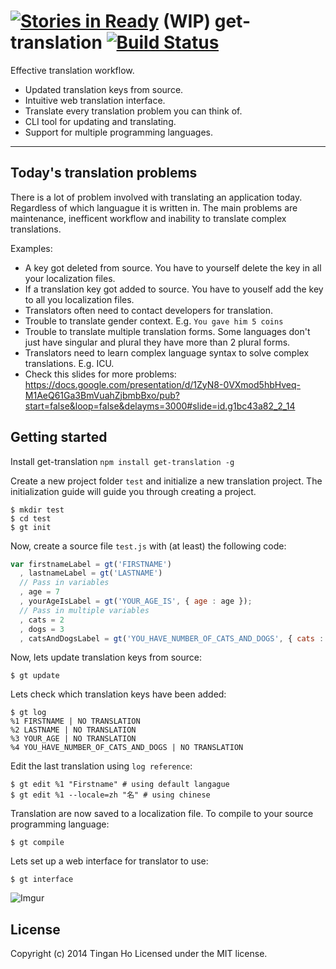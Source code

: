 [![Stories in Ready](https://badge.waffle.io/tinganho/get-translation.png?label=ready&title=Ready)](https://waffle.io/tinganho/get-translation)
(WIP) get-translation [![Build Status](https://travis-ci.org/tinganho/get-translation.png)](https://travis-ci.org/tinganho/get-translation)
==============
Effective translation workflow. 

* Updated translation keys from source.
* Intuitive web translation interface.
* Translate every translation problem you can think of.
* CLI tool for updating and translating.
* Support for multiple programming languages.

----

## Today's translation problems
There is a lot of problem involved with translating an application today. Regardless of which languague it is written in. The main problems are maintenance, inefficent workflow and inability to translate complex translations.

Examples:

* A key got deleted from source. You have to yourself delete the key in all your localization files.
* If a translation key got added to source. You have to youself add the key to all you localization files.
* Translators often need to contact developers for translation.
* Trouble to translate gender context. E.g. `You gave him 5 coins`
* Trouble to translate multiple translation forms. Some languages don't just have singular and plural they have more than 2 plural forms.
* Translators need to learn complex language syntax to solve complex translations. E.g. ICU.
* Check this slides for more problems: https://docs.google.com/presentation/d/1ZyN8-0VXmod5hbHveq-M1AeQ61Ga3BmVuahZjbmbBxo/pub?start=false&loop=false&delayms=3000#slide=id.g1bc43a82_2_14

## Getting started

Install get-translation `npm install get-translation -g`

Create a new project folder `test` and initialize a new translation project. The initialization guide will guide you through creating a project.
```
$ mkdir test
$ cd test
$ gt init
```
Now, create a source file `test.js` with (at least) the following code:
``` javascript
var firstnameLabel = gt('FIRSTNAME')
  , lastnameLabel = gt('LASTNAME')
  // Pass in variables
  , age = 7
  , yourAgeIsLabel = gt('YOUR_AGE_IS', { age : age });
  // Pass in multiple variables
  , cats = 2
  , dogs = 3
  , catsAndDogsLabel = gt('YOU_HAVE_NUMBER_OF_CATS_AND_DOGS', { cats : cats, dogs : dogs});
```
Now, lets update translation keys from source:
```
$ gt update
```
Lets check which translation keys have been added:
```
$ gt log
%1 FIRSTNAME | NO TRANSLATION
%2 LASTNAME | NO TRANSLATION
%3 YOUR_AGE | NO TRANSLATION
%4 YOU_HAVE_NUMBER_OF_CATS_AND_DOGS | NO TRANSLATION
```
Edit the last translation using `log reference`:
```
$ gt edit %1 "Firstname" # using default langague
$ gt edit %1 --locale=zh "名" # using chinese
```
Translation are now saved to a localization file. To compile to your source programming language:
```
$ gt compile
```
Lets set up a web interface for translator to use:
```
$ gt interface
```
![Imgur](http://i.imgur.com/nsWPunD.jpg)

## License
Copyright (c) 2014 Tingan Ho
Licensed under the MIT license.
